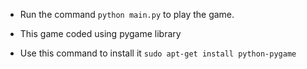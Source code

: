 - Run the command ```python main.py``` to play the game.

- This game coded using pygame library

- Use this command to install it ```sudo apt-get install python-pygame```
